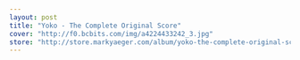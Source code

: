 ```yaml
---
layout: post
title: "Yoko - The Complete Original Score"
cover: "http://f0.bcbits.com/img/a4224433242_3.jpg"
store: "http://store.markyaeger.com/album/yoko-the-complete-original-score?pk=170"
---
```


